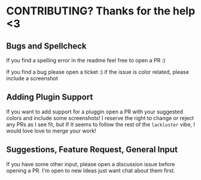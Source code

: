 # CONTRIBUTING? Thanks for the help <3

## Bugs and Spellcheck
If you find a spelling error in the readme feel free to open a PR :)

If you find a bug please open a ticket :) if the issue is color related, please include a
screenshot

## Adding Plugin Support
If you want to add support for a pluggin open a PR with your suggested colors and include 
some screenshots! I reserve the right to change or reject any PRs as I see fit, but If
It seems to follow the rest of the `lackluster` vibe, I would love love to merge your
work!

## Suggestions, Feature Request, General Input
If you have some other input, please open a discussion issue before opening a PR.
I'm open to new Ideas just want chat about them first.

